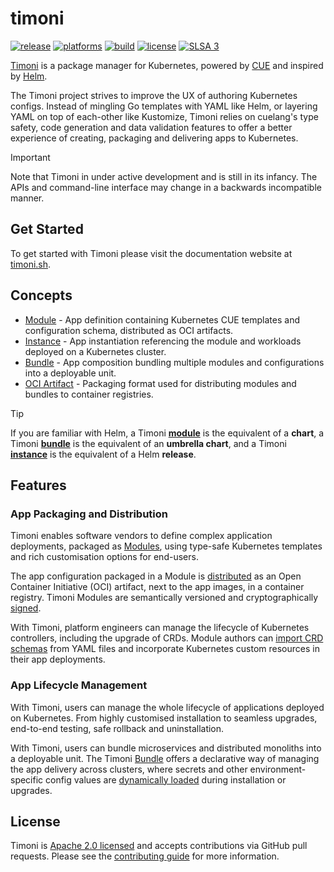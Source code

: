 # timoni

[![release](https://img.shields.io/github/release/stefanprodan/timoni/all.svg)](https://github.com/stefanprodan/timoni/releases)
[![platforms](https://img.shields.io/badge/platforms-linux|macos|windows-9cf.svg)](https://timoni.sh/install)
[![build](https://github.com/stefanprodan/timoni/workflows/build/badge.svg)](https://github.com/stefanprodan/timoni/actions)
[![license](https://img.shields.io/github/license/stefanprodan/timoni.svg)](https://github.com/stefanprodan/timoni/blob/main/LICENSE)
[![SLSA 3](https://slsa.dev/images/gh-badge-level3.svg)](https://slsa.dev)

[Timoni](https://timoni.sh) is a package manager for Kubernetes,
powered by [CUE](https://cuelang.org/)
and inspired by [Helm](https://helm.sh/).

The Timoni project strives to improve the UX of authoring Kubernetes configs.
Instead of mingling Go templates with YAML like Helm,
or layering YAML on top of each-other like Kustomize,
Timoni relies on cuelang's type safety, code generation and data validation features
to offer a better experience of creating, packaging and delivering apps to Kubernetes.

> [!IMPORTANT]
> Note that Timoni in under active development and is still in its infancy.
> The APIs and command-line interface may change in a backwards incompatible manner.

## Get Started

To get started with Timoni please visit the documentation website at [timoni.sh](https://timoni.sh/quickstart/).

## Concepts

- [Module](https://timoni.sh/concepts/#module) - App definition containing Kubernetes CUE templates and configuration schema, distributed as OCI artifacts.
- [Instance](https://timoni.sh/concepts/#instance) - App instantiation referencing the module and workloads deployed on a Kubernetes cluster.
- [Bundle](https://timoni.sh/concepts/#bundle) - App composition bundling multiple modules and configurations into a deployable unit.
- [OCI Artifact](https://timoni.sh/concepts/#artifact) - Packaging format used for distributing modules and bundles to container registries.

> [!TIP]
> If you are familiar with Helm, a Timoni **[module](https://timoni.sh/module/)** is the equivalent of a **chart**,
> a Timoni **[bundle](https://timoni.sh/bundle/)** is the equivalent of an **umbrella chart**,
> and a Timoni **[instance](https://timoni.sh/concepts/#instance)** is the equivalent of a Helm **release**.

## Features

### App Packaging and Distribution

Timoni enables software vendors to define complex application deployments,
packaged as [Modules](https://timoni.sh/module/), using type-safe
Kubernetes templates and rich customisation options for end-users.

The app configuration packaged in a Module is
[distributed](https://timoni.sh/module-distribution/) as an
Open Container Initiative (OCI) artifact, next to the app images,
in a container registry. Timoni Modules are semantically versioned
and cryptographically [signed](https://timoni.sh/module-sign/).

With Timoni, platform engineers can manage the lifecycle of Kubernetes
controllers, including the upgrade of CRDs. Module authors can
[import CRD schemas](https://timoni.sh/module/#kubernetes-crds)
from YAML files and incorporate Kubernetes custom resources
in their app deployments.

### App Lifecycle Management

With Timoni, users can manage the whole lifecycle of applications deployed on Kubernetes.
From highly customised installation to seamless upgrades,
end-to-end testing, safe rollback and uninstallation.

With Timoni, users can bundle microservices and distributed monoliths into a deployable unit.
The Timoni [Bundle](https://timoni.sh/bundle/) offers a declarative way of managing
the app delivery across clusters, where secrets and other environment-specific config
values are [dynamically loaded](https://timoni.sh/bundle-runtime/) during installation or upgrades.

## License

Timoni is [Apache 2.0 licensed](LICENSE) and accepts contributions via GitHub pull requests.
Please see the [contributing guide](CONTRIBUTING.md) for more information.
